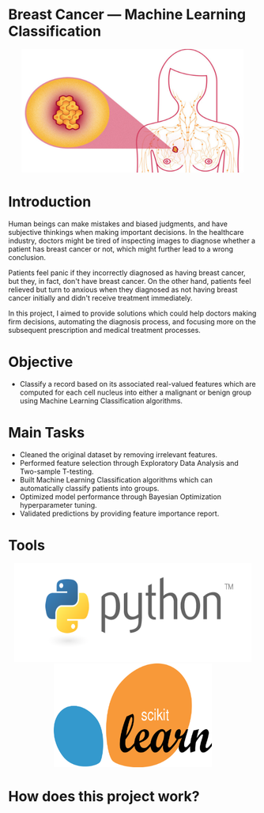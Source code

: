# Breast Cancer — Machine Learning Classification

<p align="middle">
  <img height="250" width="450" src="https://github.com/tsenhungwu/Breast_Cancer/blob/master/Images/Breast_Cancer.jpeg"/>


# Introduction
Human beings can make mistakes and biased judgments, and have subjective thinkings when making important decisions. In the healthcare industry, doctors might be tired of inspecting images to diagnose whether a patient has breast cancer or not, which might further lead to a wrong conclusion. 

Patients feel panic if they incorrectly diagnosed as having breast cancer, but they, in fact, don't have breast cancer. 
On the other hand, patients feel relieved but turn to anxious when they diagnosed as not having breast cancer initially and didn't receive treatment immediately.

In this project, I aimed to provide solutions which could help doctors making firm decisions, automating the diagnosis process, and focusing more on the subsequent prescription and medical treatment processes.

# Objective
- Classify a record based on its associated real-valued features which are computed for each cell nucleus into either a malignant or benign group using Machine Learning Classification algorithms.

# Main Tasks 
- Cleaned the original dataset by removing irrelevant features.
- Performed feature selection through Exploratory Data Analysis and Two-sample T-testing.
- Built Machine Learning Classification algorithms which can automatically classify patients into groups.
- Optimized model performance through Bayesian Optimization hyperparameter tuning.
- Validated predictions by providing feature importance report.

# Tools
<p align="middle">
  <img height="200" width="480" src="https://github.com/tsenhungwu/Breast_Cancer/blob/master/Images/Python.png"/>
  <img height="210" width="320" src="https://github.com/tsenhungwu/Breast_Cancer/blob/master/Images/Sklearn.png"/>
</p>

# How does this project work?
